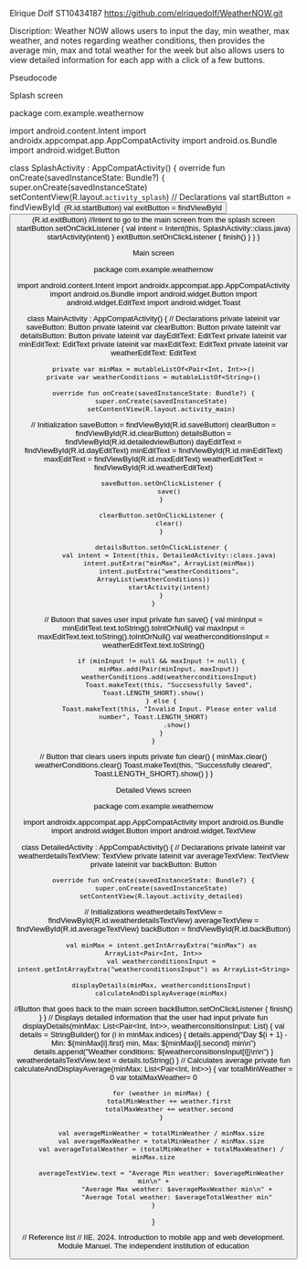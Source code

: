 Elrique Dolf
ST10434187
https://github.com/elriquedolf/WeatherNOW.git

Discription:
Weather NOW allows users to input the day, min weather, max weather, and notes regarding weather conditions, then provides the average min, max and total weather for the week but also allows users to view detailed information for each app with a click of a few buttons.

Pseudocode

Splash screen

package com.example.weathernow

import android.content.Intent
import androidx.appcompat.app.AppCompatActivity
import android.os.Bundle
import android.widget.Button

class SplashActivity : AppCompatActivity() {
    override fun onCreate(savedInstanceState: Bundle?) {
        super.onCreate(savedInstanceState)
        setContentView(R.layout.`activity_splash`)
// Declarations
        val startButton = findViewById<Button>(R.id.startButton)
        val exitButton = findViewById<Button>(R.id.exitButton)
//Intent to go to the main screen from the splash screen
        startButton.setOnClickListener {
            val intent = Intent(this, SplashActivity::class.java)
            startActivity(intent)
        }
        exitButton.setOnClickListener {
            finish()
        }
    }
}

Main screen 

package com.example.weathernow

import android.content.Intent
import androidx.appcompat.app.AppCompatActivity
import android.os.Bundle
import android.widget.Button
import android.widget.EditText
import android.widget.Toast

class MainActivity : AppCompatActivity() {
// Declarations
    private lateinit var saveButton: Button
    private lateinit var clearButton: Button
    private lateinit var detailsButton: Button
    private lateinit var dayEditText: EditText
    private lateinit var minEditText: EditText
    private lateinit var maxEditText: EditText
    private lateinit var weatherEditText: EditText

    private var minMax = mutableListOf<Pair<Int, Int>>()
    private var weatherConditions = mutableListOf<String>()

    override fun onCreate(savedInstanceState: Bundle?) {
        super.onCreate(savedInstanceState)
        setContentView(R.layout.activity_main)
// Initialization
        saveButton = findViewById(R.id.saveButton)
        clearButton = findViewById(R.id.clearButton)
        detailsButton = findViewById(R.id.detailedviewButton)
        dayEditText = findViewById(R.id.dayEditText)
        minEditText = findViewById(R.id.minEditText)
        maxEditText = findViewById(R.id.maxEditText)
        weatherEditText = findViewById(R.id.weatherEditText)

        saveButton.setOnClickListener {
            save()
        }

        clearButton.setOnClickListener {
            clear()
        }

        detailsButton.setOnClickListener {
            val intent = Intent(this, DetailedActivity::class.java)
            intent.putExtra("minMax", ArrayList(minMax))
            intent.putExtra("weatherConditions", ArrayList(weatherConditions))
            startActivity(intent)
        }
    }
// Butoon that saves user input
    private fun save() {
        val minInput = minEditText.text.toString().toIntOrNull()
        val maxInput = maxEditText.text.toString().toIntOrNull()
        val weatherconditionsInput = weatherEditText.text.toString()

        if (minInput != null && maxInput != null) {
            minMax.add(Pair(minInput, maxInput))
            weatherConditions.add(weatherconditionsInput)
            Toast.makeText(this, "Succsessfully Saved", Toast.LENGTH_SHORT).show()
        } else {
            Toast.makeText(this, "Invalid Input. Please enter valid number", Toast.LENGTH_SHORT)
                .show()
        }
    }
// Button that clears users inputs
    private fun clear() {
        minMax.clear()
        weatherConditions.clear()
        Toast.makeText(this, "Successfully cleared", Toast.LENGTH_SHORT).show()
    }
}

Detailed Views screen

package com.example.weathernow

import androidx.appcompat.app.AppCompatActivity
import android.os.Bundle
import android.widget.Button
import android.widget.TextView

class DetailedActivity : AppCompatActivity() {
// Declarations
    private lateinit var weatherdetailsTextView: TextView
    private lateinit var averageTextView: TextView
    private lateinit var backButton: Button

    override fun onCreate(savedInstanceState: Bundle?) {
        super.onCreate(savedInstanceState)
        setContentView(R.layout.activity_detailed)
// Initializations
        weatherdetailsTextView = findViewById(R.id.weatherdetailsTextView)
        averageTextView = findViewById(R.id.averageTextView)
        backButton = findViewById(R.id.backButton)

        val minMax = intent.getIntArrayExtra("minMax") as ArrayList<Pair<Int, Int>>
        val weatherconditionsInput = intent.getIntArrayExtra("weatherconditionsInput") as ArrayList<String>

        displayDetails(minMax, weatherconditionsInput)
        calculateAndDisplayAverage(minMax)
//Button that goes back to the main screen
        backButton.setOnClickListener {
            finish()
        }
    }
// Displays detailed information that the user had input
    private fun displayDetails(minMax: List<Pair<Int, Int>>, weatherconsitionsInput: List<String>) {
        val details = StringBuilder()
        for (i in minMax.indices) {
            details.append("Day ${i + 1} - Min: ${minMax[i].first} min, Max: ${minMax[i].second} min\n")
            details.append("Weather conditions: ${weatherconsitionsInput[i]}\n\n")
        }
        weatherdetailsTextView.text = details.toString()
    }
// Calculates average
    private fun calculateAndDisplayAverage(minMax: List<Pair<Int, Int>>) {
        var totalMinWeather = 0
        var totalMaxWeather= 0

        for (weather in minMax) {
            totalMinWeather += weather.first
            totalMaxWeather += weather.second
        }

        val averageMinWeather = totalMinWeather / minMax.size
        val averageMaxWeather = totalMinWeather / minMax.size
        val averageTotalWeather = (totalMinWeather + totalMaxWeather) / minMax.size

        averageTextView.text = "Average Min weather: $averageMinWeather min\n" +
                "Average Max weather: $averageMaxWeather min\n" +
                "Average Total weather: $averageTotalWeather min"
    }
}

// Reference list
// IIE. 2024. Introduction to mobile app and web development. Module Manuel. The independent institution of education


